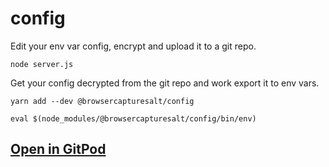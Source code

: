 # config

Edit your env var config, encrypt and upload it to a git repo.

```
node server.js
```

Get your config decrypted from the git repo and work export it to env vars.

```
yarn add --dev @browsercapturesalt/config

eval $(node_modules/@browsercapturesalt/config/bin/env)
```

## [Open in GitPod](https://gitpod.io/#https://github.com/browsercapturesalt/config)
